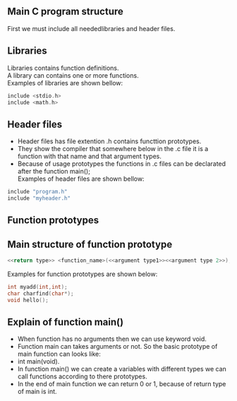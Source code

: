 ## Main C program structure
First we must include all neededlibraries and header files.  
## Libraries
Libraries contains function definitions.  
A library can contains one or more functions.     
Examples of libraries are shown bellow: 
```c
include <stdio.h>    
include <math.h>
``` 
## Header files
- Header files has file extention .h  contains functtion prototypes.
- They show the compiler that somewhere below in the .c file it is a function with that name and that argument types.
- Because of usage prototypes the functions in .c files can be declarated after the function main();  
Examples of header files are shown bellow: 
```c
include "program.h"  
include "myheader.h"
```
## Function prototypes
## Main structure of function prototype 
```c
<<return type>> <function_name>(<<argument type1>><<argument type 2>>);
```
 Examples for function prototypes are shown below:
 ```c
int myadd(int,int);
 char charfind(char*);
 void hello();
```
## Explain of function main()
- When function has no arguments then we can use keyword void.  
-  Function main can takes arguments or not. So the basic prototype of main function can looks like:    
- int main(void).  
- In function main() we can create a variables with different types we can call functions according to there prototypes.  
- In the end of main function we can return 0 or 1, because of return type of main is int.   
